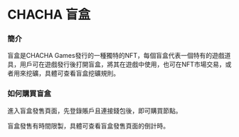 # CHACHA 盲盒

### 簡介

盲盒是CHACHA Games發行的一種獨特的NFT，每個盲盒代表一個特有的遊戲道具，用戶可在遊戲發行後打開盲盒，將其在遊戲中使用，也可在NFT市場交易，或者用來挖礦，具體可查看盲盒挖礦規則。

### 如何購買盲盒

進入盲盒發售頁面，先登錄賬戶且連接錢包後，即可購買節點。

盲盒發售有時間限製，具體可查看盲盒發售頁面的倒計時。



